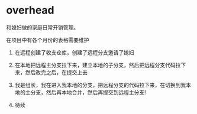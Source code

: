# overhead
和媳妇做的家庭日常开销管理。

在项目中有各个月份的表格需要维护

1. 在远程创建了收支仓库，创建了远程分支邀请了媳妇

2. 在本地把远程主分支拉下来，建立本地的子分支，然后把远程分支代码拉下来，然后改完之后，在提交上去

3. 我是组长，我在进入我本地的分支，把远程分支的代码拉下来，在切换到我本地的主分支，然后再本地合并，然后再提交到远程主分支!

4. 待续